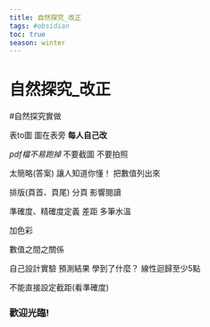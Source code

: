 ```yaml
---
title: 自然探究_改正
tags: #obsidian 
toc: true
season: winter
---
```

# 自然探究_改正
#自然探究實做 

表to圖
圖在表旁
**每人自己改**

*pdf檔不易跑掉*
不要截圖
不要拍照

太簡略(答案)
讓人知道你懂！
把數值列出來

排版(頁首、頁尾)
分頁
影響閱讀

準確度、精確度定義
差距
多筆水溫

加色彩

數值之間之關係

自己設計實驗
預測結果
學到了什麼？
線性迴歸至少5點

不能直接設定截距(看準確度)
### 歡迎光臨!
